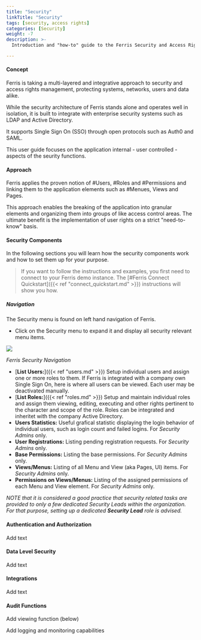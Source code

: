 ```yaml
---
title: "Security"
linkTitle: "Security"
tags: [security, access rights] 
categories: [Security]
weight: -7
description: >-
  Introduction and "how-to" guide to the Ferris Security and Access Rights Management.

---
```


#### Concept

Ferris is taking a multi-layered and integrative approach to security and access rights management, protecting systems, networks, users and data alike.

While the security architecture of Ferris stands alone and operates well in isolation, it is built to integrate with enterprise security systems such as LDAP and Active Directory. 

It supports Single Sign On (SSO) through open protocols such as Auth0 and SAML.

This user guide focuses on the application internal - user controlled - aspects of the seurity functions.



#### Approach

Ferris applies the proven notion of #Users, #Roles and #Permissions and linking them to the application elements such as #Menues, Views and Pages.

This approach enables the breaking of the application into granular elements and organizing them into groups of like access control areas. The ultimate benefit is the implementation of user rights on a strict "need-to-know" basis.



#### Security Components

In the following sections you will learn how the security components work and how to set them up for your purpose.

> If you want to follow the instructions and examples, you first need to connect to your Ferris demo instance. The  [#Ferris Connect Quickstart]({{< ref "connect_quickstart.md" >}}) instructions will show you how.

##### Navigation

The Security menu is found on left hand navigation of Ferris. 

- Click on the Security menu to expand it and display all security relevant menu items.

![](/images/security_navigation.png)

*Ferris Security Navigation*

- [**List Users:**]({{< ref "users.md" >}}) Setup individual users and assign one or more roles to them. If Ferris is integrated with a company own Single Sign On, here is where all users can be viewed. Each user may be deactivated manually.
- [**List Roles:**]({{< ref "roles.md" >}}) Setup and maintain individual roles and assign them viewing, editing, executing and other rights pertinent to the character and scope of the role. Roles can be integrated and inheritet with the company Active Directory.
- **Users Statistics:** Useful grafical statistic displaying the login behavior of individual users, such as login count and failed logins. For *Security Admins* only.
- **User Registrations:** Listing pending registration requests. For *Security Admins* only.
- **Base Permissions:** Listing the base permissions. For *Security Admins* only.
- **Views/Menus:** Listing of all Menu and View (aka Pages, UI) items. For *Security Admins* only.
- **Permissions on Views/Menus:** Listing of the assigned permissions of each Menu and View element. For *Security Admins* only.

*NOTE that it is considered a good practice that security related tasks are provided to only a few dedicated Security Leads within the organization. For that purpose, setting up a dedicated **Security Lead** role is advised.*



#### Authentication and Authorization

Add text 



#### Data Level Security

Add text



#### Integrations

Add text



#### Audit Functions

Add viewing function (below)

Add logging and monitoring capabilities

